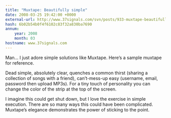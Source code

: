 ```yaml
---
title: "Muxtape: Beautifully simple"
date: 2008-03-25 19:42:00 +0000
external-url: http://www.37signals.com/svn/posts/933-muxtape-beautifully-simple
hash: 6b02b54b0f4f6102c83f32a830ba7690
annum:
    year: 2008
    month: 03
hostname: www.37signals.com
---
```


Man… I just adore simple solutions like Muxtape. Here’s a sample muxtape for reference.



Dead simple, absolutely clear, quenches a common thirst (sharing a collection of songs with a friend), can’t-mess-up easy (username, email, password then upload MP3s). For a tiny touch of personality you can change the color of the strip at the top of the screen.



I imagine this could get shut down, but I love the exercise in simple execution. There are so many ways this could have been complicated. Muxtape’s elegance demonstrates the power of sticking to the point.

  

